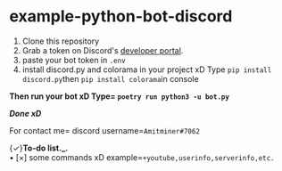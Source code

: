 # example-python-bot-discord 
1. Clone this repository 
2. Grab a token on Discord's [developer portal](https://discord.com/developers/applications).
3. paste your bot token in ```.env```
4. install discord.py and colorama in your project xD
Type ```pip install discord.py```then 
```pip install colorama```in console
 
**Then run your bot xD
Type=
```poetry run python3 -u bot.py```**
 
***Done xD***
 
For contact me= discord username=```Amitminer#7062```


{✓}**To-do list._.**    
• [×] some commands xD example=```+youtube,userinfo,serverinfo,etc.```
